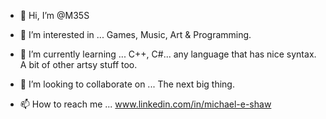 - 👋 Hi, I’m @M35S

- 👀 I’m interested in ...
Games, Music, Art & Programming.

- 🌱 I’m currently learning ...
C++, C#... any language that has nice syntax. A bit of other artsy stuff too.

- 💞️ I’m looking to collaborate on ...
The next big thing.

- 📫 How to reach me ...
www.linkedin.com/in/michael-e-shaw

<!---
M35S/M35S is a ✨ special ✨ repository because its `README.md` (this file) appears on your GitHub profile.
You can click the Preview link to take a look at your changes.
--->
